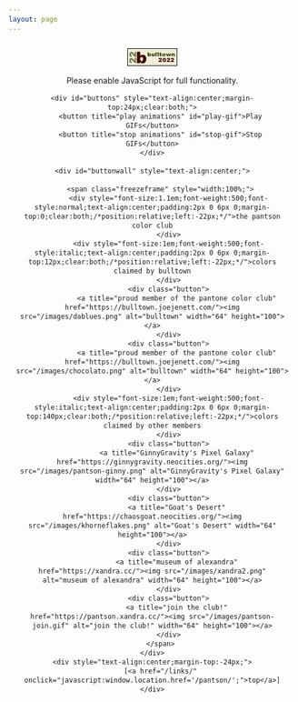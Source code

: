 ```yaml
---
layout: page
---
```

<script>document.title="𝗯𝘂𝗹𝗹𝘁𝗼𝘄𝗻.𝟮𝟬𝟮𝟮 | pantson color club"</script>
<script>
	function showButtons() {
		var wall = document.getElementById("button-wall");
		var x = document.getElementById("buttons");
		wall.style.display = "block";
		x.style.display = "none";
	} 
	function hideButtons() {
		var wall = document.getElementById("button-wall");
		var x = document.getElementById("buttons");
		wall.style.display = "none";
		x.style.display = "block";
	} 
</script>

<div style="/*position:relative;float:right;*/margin:24px 9px 0 9px;padding-left:2px;padding-bottom:9px;text-align:center;z-index:1000;">
	<a href="/images/b22button.png" download="b22button"><img src="/images/b22button.png" alt="b22button" title="click to download and thanks for linking!" style="width:88px;margin-top:2px;"></a>
	<noscript>
		<p>
			Please enable JavaScript for full functionality.
		</p>	
	</noscript>		
				
	<div id="buttons" style="text-align:center;margin-top:24px;clear:both;">
		<button title="play animations" id="play-gif">Play GIFs</button>
		<button title="stop animations" id="stop-gif">Stop GIFs</button>
	</div>

	<div id="buttonwall" style="text-align:center;">

		<span class="freezeframe" style="width:100%;">
			<div style="font-size:1.1em;font-weight:500;font-style:normal;text-align:center;padding:2px 0 6px 0;margin-top:0;clear:both;/*position:relative;left:-22px;*/">the pantson color club
			</div>
			<div style="font-size:1em;font-weight:500;font-style:italic;text-align:center;padding:2px 0 6px 0;margin-top:12px;clear:both;/*position:relative;left:-22px;*/">colors claimed by bulltown
			</div>
			<div class="button">
				<a title="proud member of the pantone color club" href="https://bulltown.joejenett.com/"><img src="/images/dablues.png" alt="bulltown" width="64" height="100"></a>
			</div>
			<div class="button">
				<a title="proud member of the pantone color club" href="https://bulltown.joejenett.com/"><img src="/images/chocolato.png" alt="bulltown" width="64" height="100"></a>
			</div>
			<div style="font-size:1em;font-weight:500;font-style:italic;text-align:center;padding:2px 0 6px 0;margin-top:140px;clear:both;/*position:relative;left:-22px;*/">colors claimed by other members
			</div>
			<div class="button">
				<a title="GinnyGravity's Pixel Galaxy" href="https://ginnygravity.neocities.org/"><img src="/images/pantson-ginny.png" alt="GinnyGravity's Pixel Galaxy" width="64" height="100"></a>
			</div>
			<div class="button">
				<a title="Goat's Desert" href="https://chaosgoat.neocities.org/"><img src="/images/khorneflakes.png" alt="Goat's Desert" width="64" height="100"></a>
			</div>
			<div class="button">
				<a title="museum of alexandra" href="https://xandra.cc/"><img src="/images/xandra2.png" alt="museum of alexandra" width="64" height="100"></a>
			</div>
			<div class="button">
				<a title="join the club!" href="https://pantson.xandra.cc/"><img src="/images/pantson-join.gif" alt="join the club!" width="64" height="100"></a>
			</div>
		</span>
	</div>
	<div style="text-align:center;margin-top:-24px;">
		[<a href="/links/" onclick="javascript:window.location.href='/pantson/';">top</a>]
	</div>
</div>
<script src="/js/freezeframe.min.js"></script>
		
